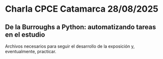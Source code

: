 # Charla CPCE Catamarca 28/08/2025 #

## De la Burroughs a Python: automatizando tareas en el estudio ##

Archivos necesarios para seguir el desarrollo de la exposición y, eventualmente, practicar.
